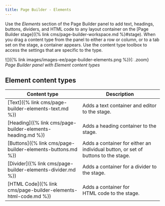 ```yaml
---
title: Page Builder - Elements
---
```


Use the _Elements_ section of the Page Builder panel to add text, headings, buttons, dividers, and HTML code to any layout container on the [Page Builder stage]({% link cms/page-builder-workspace.md %}#stage). When you drag a content type from the panel to either a row or column, or to a tab set on the stage, a container appears. Use the content type toolbox to access the settings that are specific to the type.

![]({% link images/images-ee/page-builder-elements.png %}){: .zoom}
_Page Builder panel with Element content types_

## Element content types

| Content type   | Description   |
| -------------- | ------------- |
| [Text]({% link cms/page-builder-elements-text.md %}) | Adds a text container and editor to the stage.  |
| [Heading]({% link cms/page-builder-elements-heading.md %}) | Adds a heading container to the stage.  |
| [Buttons]({% link cms/page-builder-elements-buttons.md %}) | Adds a container for either an individual button, or set of buttons to the stage. |
| [Divider]({% link cms/page-builder-elements-divider.md %}) | Adds a container for a divider to the stage. |
| [HTML Code]({% link cms/page-builder-elements-html-code.md %}) | Adds a container for HTML code to the stage. |
